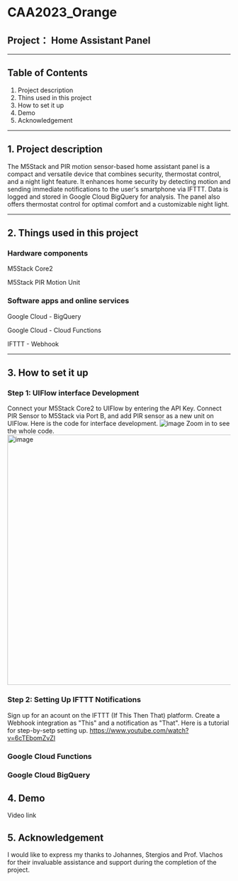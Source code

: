 # CAA2023_Orange

## Project： Home Assistant Panel
---

## Table of Contents
1. Project description
2. Thins used in this project
3. How to set it up
4. Demo
5. Acknowledgement

---

## 1. Project description
The M5Stack and PIR motion sensor-based home assistant panel is a compact and versatile device that combines security, thermostat control, and a night light feature. It enhances home security by detecting motion and sending immediate notifications to the user's smartphone via IFTTT. Data is logged and stored in Google Cloud BigQuery for analysis. The panel also offers thermostat control for optimal comfort and a customizable night light. 

---

## 2. Things used in this project
### Hardware components

M5Stack Core2

M5Stack PIR Motion Unit

### Software apps and online services

Google Cloud - BigQuery

Google Cloud - Cloud Functions

IFTTT - Webhook

---

## 3. How to set it up
### Step 1: UIFlow interface Development
Connect your M5Stack Core2 to UIFlow by entering the API Key. Connect PIR Sensor to M5Stack via Port B, and add PIR sensor as a new unit on UIFlow. Here is the code for interface development.
![image](https://github.com/JW20221/CAA2023_Orange/assets/114418889/f42aae79-18fd-4971-9541-dfbd6e170acb)
Zoom in to see the whole code.
<img width="564" alt="image" src="https://github.com/JW20221/CAA2023_Orange/assets/114418889/96cd62db-8b76-4ad4-8e5f-c868f67e7699">

### Step 2: Setting Up IFTTT Notifications
Sign up for an acount on the IFTTT (If This Then That) platform. Create a Webhook integration as "This" and a notification as "That". Here is a tutorial for step-by-setp setting up. https://www.youtube.com/watch?v=6cTEbomZvZI


### Google Cloud Functions

### Google Cloud BigQuery

## 4. Demo
Video link

## 5. Acknowledgement
I would like to express my thanks to Johannes, Stergios and Prof. Vlachos for their invaluable assistance and support during the completion of the project.
